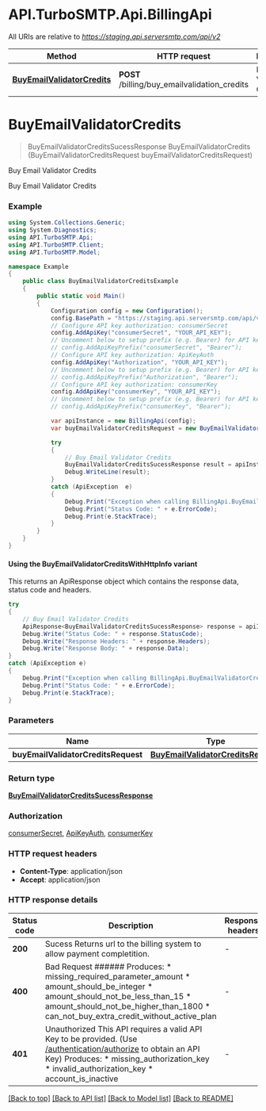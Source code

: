 # API.TurboSMTP.Api.BillingApi

All URIs are relative to *https://staging.api.serversmtp.com/api/v2*

| Method | HTTP request | Description |
|--------|--------------|-------------|
| [**BuyEmailValidatorCredits**](BillingApi.md#buyemailvalidatorcredits) | **POST** /billing/buy_emailvalidation_credits | Buy Email Validator Credits |

<a id="buyemailvalidatorcredits"></a>
# **BuyEmailValidatorCredits**
> BuyEmailValidatorCreditsSucessResponse BuyEmailValidatorCredits (BuyEmailValidatorCreditsRequest buyEmailValidatorCreditsRequest)

Buy Email Validator Credits

 Buy Email Validator Credits 

### Example
```csharp
using System.Collections.Generic;
using System.Diagnostics;
using API.TurboSMTP.Api;
using API.TurboSMTP.Client;
using API.TurboSMTP.Model;

namespace Example
{
    public class BuyEmailValidatorCreditsExample
    {
        public static void Main()
        {
            Configuration config = new Configuration();
            config.BasePath = "https://staging.api.serversmtp.com/api/v2";
            // Configure API key authorization: consumerSecret
            config.AddApiKey("consumerSecret", "YOUR_API_KEY");
            // Uncomment below to setup prefix (e.g. Bearer) for API key, if needed
            // config.AddApiKeyPrefix("consumerSecret", "Bearer");
            // Configure API key authorization: ApiKeyAuth
            config.AddApiKey("Authorization", "YOUR_API_KEY");
            // Uncomment below to setup prefix (e.g. Bearer) for API key, if needed
            // config.AddApiKeyPrefix("Authorization", "Bearer");
            // Configure API key authorization: consumerKey
            config.AddApiKey("consumerKey", "YOUR_API_KEY");
            // Uncomment below to setup prefix (e.g. Bearer) for API key, if needed
            // config.AddApiKeyPrefix("consumerKey", "Bearer");

            var apiInstance = new BillingApi(config);
            var buyEmailValidatorCreditsRequest = new BuyEmailValidatorCreditsRequest(); // BuyEmailValidatorCreditsRequest | 

            try
            {
                // Buy Email Validator Credits
                BuyEmailValidatorCreditsSucessResponse result = apiInstance.BuyEmailValidatorCredits(buyEmailValidatorCreditsRequest);
                Debug.WriteLine(result);
            }
            catch (ApiException  e)
            {
                Debug.Print("Exception when calling BillingApi.BuyEmailValidatorCredits: " + e.Message);
                Debug.Print("Status Code: " + e.ErrorCode);
                Debug.Print(e.StackTrace);
            }
        }
    }
}
```

#### Using the BuyEmailValidatorCreditsWithHttpInfo variant
This returns an ApiResponse object which contains the response data, status code and headers.

```csharp
try
{
    // Buy Email Validator Credits
    ApiResponse<BuyEmailValidatorCreditsSucessResponse> response = apiInstance.BuyEmailValidatorCreditsWithHttpInfo(buyEmailValidatorCreditsRequest);
    Debug.Write("Status Code: " + response.StatusCode);
    Debug.Write("Response Headers: " + response.Headers);
    Debug.Write("Response Body: " + response.Data);
}
catch (ApiException e)
{
    Debug.Print("Exception when calling BillingApi.BuyEmailValidatorCreditsWithHttpInfo: " + e.Message);
    Debug.Print("Status Code: " + e.ErrorCode);
    Debug.Print(e.StackTrace);
}
```

### Parameters

| Name | Type | Description | Notes |
|------|------|-------------|-------|
| **buyEmailValidatorCreditsRequest** | [**BuyEmailValidatorCreditsRequest**](BuyEmailValidatorCreditsRequest.md) |  |  |

### Return type

[**BuyEmailValidatorCreditsSucessResponse**](BuyEmailValidatorCreditsSucessResponse.md)

### Authorization

[consumerSecret](../README.md#consumerSecret), [ApiKeyAuth](../README.md#ApiKeyAuth), [consumerKey](../README.md#consumerKey)

### HTTP request headers

 - **Content-Type**: application/json
 - **Accept**: application/json


### HTTP response details
| Status code | Description | Response headers |
|-------------|-------------|------------------|
| **200** | Sucess  Returns url to the billing system to allow payment completition.   |  -  |
| **400** | Bad Request  ###### Produces:  * missing_required_parameter_amount * amount_should_be_integer * amount_should_not_be_less_than_15 * amount_should_not_be_higher_than_1800 * can_not_buy_extra_credit_without_active_plan  |  -  |
| **401** | Unauthorized  This API requires a valid API Key to be provided. (Use [/authentication/authorize](#/authentication/AuthenticationLogin) to obtain an API Key)  Produces:  * missing_authorization_key * invalid_authorization_key * account_is_inactive  |  -  |

[[Back to top]](#) [[Back to API list]](../README.md#documentation-for-api-endpoints) [[Back to Model list]](../README.md#documentation-for-models) [[Back to README]](../README.md)

